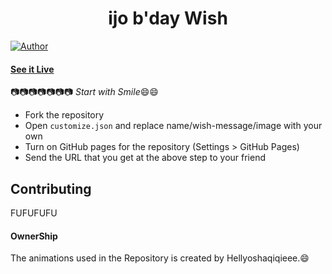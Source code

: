 <h1 align="center">
    ijo b'day Wish
</h1>

[![Author](https://img.shields.io/badge/author-hellyosHaqiqie17-green)](https://github.com/hellyoshaqiqie17)


#### [See it Live](https://hellyoshaqiqie17.github.io/)



:camera::camera::camera::camera::camera::camera::camera:
*Start with Smile*:smile::smile:

* Fork the repository
* Open `customize.json` and replace name/wish-message/image with your own
* Turn on GitHub pages for the repository (Settings > GitHub Pages)
* Send the URL that you get at the above step to your friend


## Contributing
FUFUFUFU

#### OwnerShip
 The animations used in the Repository is created by Hellyoshaqiqieee.:smile:

